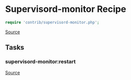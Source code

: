 <!-- DO NOT EDIT THIS FILE! -->
<!-- Instead edit contrib/supervisord-monitor.php -->
<!-- Then run bin/docgen -->

# Supervisord-monitor Recipe

```php
require 'contrib/supervisord-monitor.php';
```

[Source](/contrib/supervisord-monitor.php)



## Tasks

### supervisord-monitor:restart
[Source](https://github.com/deployphp/deployer/blob/master/contrib/supervisord-monitor.php#L148)






